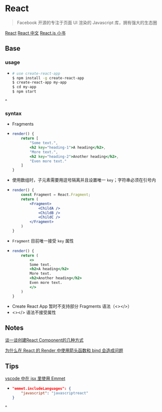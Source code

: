 ---
---

# React

> Facebook 开源的专注于页面 UI 渲染的 Javascript 库，拥有强大的生态圈

[React](https://reactjs.org/) [React 中文](https://doc.react-china.org/) [React.js 小书](http://huziketang.mangojuice.top/books/react/)

## Base

### usage

-   ```bash
    # use create-react-app
    $ npm install -g create-react-app
    $ create-react-app my-app
    $ cd my-app
    $ npm start
    ```
^

### syntax

-   Fragments
-   ```jsx
    render() {
        return [
            "Some text.",
            <h2 key="heading-1">A heading</h2>,
            "More text.",
            <h2 key="heading-2">Another heading</h2>,
            "Even more text."
        ]
    }
    ```
-   使用数组时，子元素需要用逗号隔离并且设置唯一 `key`；字符串必须在引号内
-   ```jsx
    render() {
        const Fragment = React.Fragment;
        return (
            <Fragment>
                <ChildA />
                <ChildB />
                <ChildC />
            </Fragment>
        )
    }
    ```
-   `Fragment` 目前唯一接受 `key` 属性 
-   ```jsx
    render() {
        return (
            <>
            Some text.
            <h2>A heading</h2>
            More text.
            <h2>Another heading</h2>
            Even more text.
            </>
        )
    }
    ```
-   Create React App 暂时不支持部分 Fragments 语法（<></>）
-   <></> 语法不接受属性


## Notes

[谈一谈创建React Component的几种方式](https://segmentfault.com/a/1190000008402834)

[为什么在 React 的 Render 中使用箭头函数和 bind 会造成问题](https://zhuanlan.zhihu.com/p/29266705)

## Tips

[vscode 中在 jsx 里使用 Emmet](https://github.com/Microsoft/vscode/issues/4962)

-   ```json
    "emmet.includeLanguages": {
        "javascript": "javascriptreact"
    }
    ```
^
